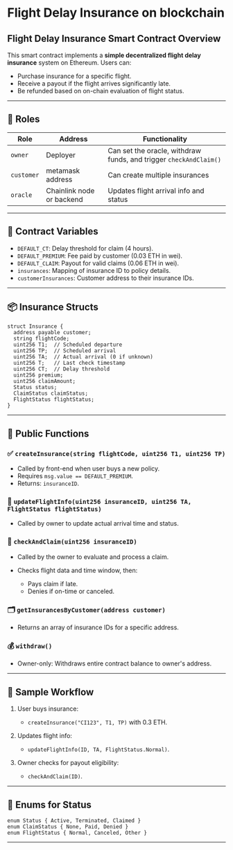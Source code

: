 # Flight Delay Insurance on blockchain

## Flight Delay Insurance Smart Contract Overview

This smart contract implements a **simple decentralized flight delay insurance** system on Ethereum. Users can:

* Purchase insurance for a specific flight.
* Receive a payout if the flight arrives significantly late.
* Be refunded based on on-chain evaluation of flight status.

---

## 🔐 Roles

| Role     | Address                   | Functionality                                                     |
| -------- | ------------------------- | ----------------------------------------------------------------- |
| `owner`  | Deployer                  | Can set the oracle, withdraw funds, and trigger `checkAndClaim()` |
| `customer` | metamask address        | Can create multiple insurances                                              |
| `oracle` | Chainlink node or backend | Updates flight arrival info and status                            |

---

## 📄 Contract Variables

* `DEFAULT_CT`: Delay threshold for claim (4 hours).
* `DEFAULT_PREMIUM`: Fee paid by customer (0.03 ETH in wei).
* `DEFAULT_CLAIM`: Payout for valid claims (0.06 ETH in wei).
* `insurances`: Mapping of insurance ID to policy details.
* `customerInsurances`: Customer address to their insurance IDs.

---

## 📦 Insurance Structs

```solidity
struct Insurance {
  address payable customer;
  string flightCode;
  uint256 T1;  // Scheduled departure
  uint256 TP;  // Scheduled arrival
  uint256 TA;  // Actual arrival (0 if unknown)
  uint256 T;   // Last check timestamp
  uint256 CT;  // Delay threshold
  uint256 premium;
  uint256 claimAmount;
  Status status;
  ClaimStatus claimStatus;
  FlightStatus flightStatus;
}
```

---

## 📜 Public Functions

### ✅ `createInsurance(string flightCode, uint256 T1, uint256 TP)`

* Called by front-end when user buys a new policy.
* Requires `msg.value == DEFAULT_PREMIUM`.
* Returns: `insuranceID`.

### 📡 `updateFlightInfo(uint256 insuranceID, uint256 TA, FlightStatus flightStatus)`

* Called by owner to update actual arrival time and status.

### 🧾 `checkAndClaim(uint256 insuranceID)`

* Called by the owner to evaluate and process a claim.
* Checks flight data and time window, then:

  * Pays claim if late.
  * Denies if on-time or canceled.

### 🗂 `getInsurancesByCustomer(address customer)`

* Returns an array of insurance IDs for a specific address.

### 💰 `withdraw()`

* Owner-only: Withdraws entire contract balance to owner's address.

---

## 🧪 Sample Workflow

1. User buys insurance:

   * `createInsurance("CI123", T1, TP)` with 0.3 ETH.
2. Updates flight info:

   * `updateFlightInfo(ID, TA, FlightStatus.Normal)`.
3. Owner checks for payout eligibility:

   * `checkAndClaim(ID)`.

---

## 📜 Enums for Status

```solidity
enum Status { Active, Terminated, Claimed }
enum ClaimStatus { None, Paid, Denied }
enum FlightStatus { Normal, Canceled, Other }
```

---

